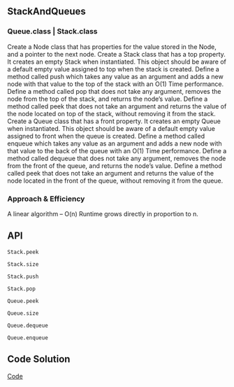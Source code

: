 ## StackAndQueues
### Queue.class | Stack.class
  Create a Node class that has properties for the value stored in the Node, and a pointer to the next node.
  Create a Stack class that has a top property. It creates an empty Stack when instantiated.
  This object should be aware of a default empty value assigned to top when the stack is created.
  Define a method called push which takes any value as an argument and adds a new node with that value to the top of the stack with an O(1) Time performance.
  Define a method called pop that does not take any argument, removes the node from the top of the stack, and returns the node’s value.
  Define a method called peek that does not take an argument and returns the value of the node located on top of the stack, without removing it from the stack.
  Create a Queue class that has a front property. It creates an empty Queue when instantiated.
  This object should be aware of a default empty value assigned to front when the queue is created.
  Define a method called enqueue which takes any value as an argument and adds a new node with that value to the back of the queue with an O(1) Time performance.
  Define a method called dequeue that does not take any argument, removes the node from the front of the queue, and returns the node’s value.
  Define a method called peek that does not take an argument and returns the value of the node located in the front of the queue, without removing it from the queue.
  
  ### Approach & Efficiency
 
  A linear algorithm – O(n) Runtime grows directly in proportion to n.
  ## API
    
`Stack.peek` 

`Stack.size`

`Stack.push`

`Stack.pop`

`Queue.peek`

`Queue.size`

`Queue.dequeue`

`Queue.enqueue`


## Code Solution
[Code](https://github.com/c23-repo/data-structures-and-algorithms/tree/master/code401Challenges/src/main/java/code401Challenges/stacksandqueues)

